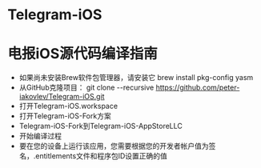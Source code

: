 # Telegram-iOS
# 电报iOS源代码编译指南
* 如果尚未安装Brew软件包管理器，请安装它
  brew install pkg-config yasm
* 从GitHub克隆项目：
  git clone --recursive https://github.com/peter-iakovlev/Telegram-iOS.git
* 打开Telegram-iOS.workspace
* 打开Telegram-iOS-Fork方案
* Telegram-iOS-Fork到Telegram-iOS-AppStoreLLC
* 开始编译过程
* 要在您的设备上运行该应用，您需要根据您的开发者帐户值为签名，.entitlements文件和程序包ID设置正确的值

